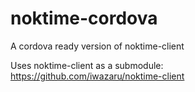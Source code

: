 noktime-cordova
===============

A cordova ready version of noktime-client

Uses noktime-client as a submodule:  
https://github.com/iwazaru/noktime-client
